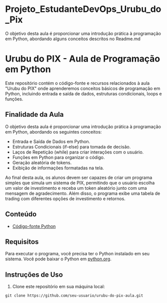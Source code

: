 # Projeto_EstudanteDevOps_Urubu_do_Pix
O objetivo desta aula é proporcionar uma introdução prática à programação em Python, abordando alguns conceitos descritos no Readme.md


# Urubu do PIX - Aula de Programação em Python

Este repositório contém o código-fonte e recursos relacionados à aula "Urubu do PIX" onde aprenderemos conceitos básicos de programação em Python, incluindo entrada e saída de dados, estruturas condicionais, loops e funções.

## Finalidade da Aula

O objetivo desta aula é proporcionar uma introdução prática à programação em Python, abordando os seguintes conceitos:

- Entrada e Saída de Dados em Python.
- Estruturas Condicionais (if-else) para tomada de decisão.
- Laços de Repetição (while) para criar interações com o usuário.
- Funções em Python para organizar o código.
- Geração aleatória de tokens.
- Exibição de informações formatadas na tela.

Ao final desta aula, os alunos devem ser capazes de criar um programa simples que simula um sistema de PIX, permitindo que o usuário escolha um valor de investimento e receba um token aleatório junto com uma mensagem de agradecimento. Além disso, o programa exibe uma tabela de trading com diferentes opções de investimento e retornos.

## Conteúdo

- [Código-fonte Python](Urubudopix.py)

## Requisitos

Para executar o programa, você precisa ter o Python instalado em seu sistema. Você pode baixar o Python em [python.org](https://www.python.org/downloads/).

## Instruções de Uso

1. Clone este repositório em sua máquina local:

```shell
git clone https://github.com/seu-usuario/urubu-do-pix-aula.git
